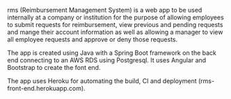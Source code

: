 rms (Reimbursement Management System) is a web app to be used internally at a company or institution for the purpose
of allowing employees to submit requests for reimbursement, view previous and pending requests and mange their account
information as well as allowing a manager to view all employee requests and approve or deny those requests.

The app is created using Java with a Spring Boot framework on the back end connecting to an AWS RDS using Postgresql. 
It uses Angular and Bootstrap to create the font end.

The app uses Heroku for automating the build, CI and deployment (rms-front-end.herokuapp.com). 